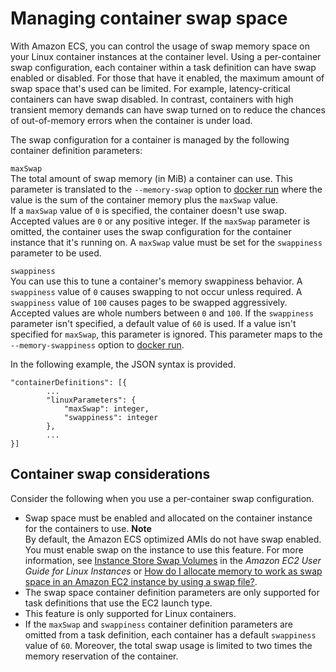 # Managing container swap space<a name="container-swap"></a>

With Amazon ECS, you can control the usage of swap memory space on your Linux container instances at the container level\. Using a per\-container swap configuration, each container within a task definition can have swap enabled or disabled\. For those that have it enabled, the maximum amount of swap space that's used can be limited\. For example, latency\-critical containers can have swap disabled\. In contrast, containers with high transient memory demands can have swap turned on to reduce the chances of out\-of\-memory errors when the container is under load\.

The swap configuration for a container is managed by the following container definition parameters:

`maxSwap`  
The total amount of swap memory \(in MiB\) a container can use\. This parameter is translated to the `--memory-swap` option to [docker run](https://docs.docker.com/engine/reference/run/) where the value is the sum of the container memory plus the `maxSwap` value\.  
If a `maxSwap` value of `0` is specified, the container doesn't use swap\. Accepted values are `0` or any positive integer\. If the `maxSwap` parameter is omitted, the container uses the swap configuration for the container instance that it's running on\. A `maxSwap` value must be set for the `swappiness` parameter to be used\.

`swappiness`  
You can use this to tune a container's memory swappiness behavior\. A `swappiness` value of `0` causes swapping to not occur unless required\. A `swappiness` value of `100` causes pages to be swapped aggressively\. Accepted values are whole numbers between `0` and `100`\. If the `swappiness` parameter isn't specified, a default value of `60` is used\. If a value isn't specified for `maxSwap`, this parameter is ignored\. This parameter maps to the `--memory-swappiness` option to [docker run](https://docs.docker.com/engine/reference/run/)\.

In the following example, the JSON syntax is provided\.

```
"containerDefinitions": [{
        ...
        "linuxParameters": {
            "maxSwap": integer,
            "swappiness": integer
        },
        ...
}]
```

## Container swap considerations<a name="container-swap-considerations"></a>

Consider the following when you use a per\-container swap configuration\.
+ Swap space must be enabled and allocated on the container instance for the containers to use\.
**Note**  
By default, the Amazon ECS optimized AMIs do not have swap enabled\. You must enable swap on the instance to use this feature\. For more information, see [Instance Store Swap Volumes](https://docs.aws.amazon.com/AWSEC2/latest/UserGuide/instance-store-swap-volumes.html) in the *Amazon EC2 User Guide for Linux Instances* or [How do I allocate memory to work as swap space in an Amazon EC2 instance by using a swap file?](https://aws.amazon.com/premiumsupport/knowledge-center/ec2-memory-swap-file/)\.
+ The swap space container definition parameters are only supported for task definitions that use the EC2 launch type\.
+ This feature is only supported for Linux containers\.
+ If the `maxSwap` and `swappiness` container definition parameters are omitted from a task definition, each container has a default `swappiness` value of `60`\. Moreover, the total swap usage is limited to two times the memory reservation of the container\.